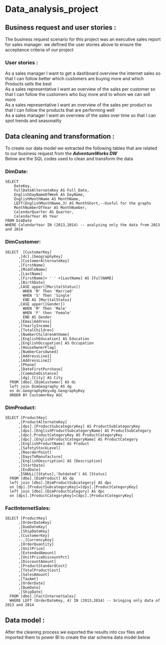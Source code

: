 # Data_analysis_project  

## Business request and user stories :  
The business request scenario for this project was an executive sales report for sales manager. we defined the user stories above to ensure the acceptance criteria of our project   
### User stories :  
As a sales manager I want to get a dashboard overview the internet sales so that I can follow better which customers are buying more and which Products sells the best  
As a sales representative I want an overview of the sales per customer so that I can follow the customers who buy more and to whom we can sell more  
As a sales representative I want an overview of the sales per product so that I can follow the products that are performing well  
As a sales manager I want an overview of the sales over time so that I can spot trends and seasonality    
## Data cleaning and transformation :  
To create our data model  we extracted the following tables that are related to our business request from the ***AdventureWorks DW***  
Below are the SQL codes used to clean and transform the data  
### DimDate:      
```   
SELECT 
    DateKey,
    FullDateAlternateKey AS Full_Date,
    EnglishDayNameOfWeek AS DayName,
    EnglishMonthName AS MonthName,
    LEFT(EnglishMonthName,3) AS MonthShort,--Useful for the graphs 
    MonthNumberOfYear AS MonthNumber,
    CalendarQuarter AS Quarter,
    CalendarYear AS Year
FROM DimDate
WHERE CalendarYear IN (2013,2014) -- analyzing only the data from 2013 and 2014
```     
### DimCustomer:   
```  
SELECT  [CustomerKey]
      ,[dc].[GeographyKey]
      ,[CustomerAlternateKey]
      ,[FirstName]
      ,[MiddleName]
      ,[LastName]
      ,[FirstName]+ ' ' +[LastName] AS [FullNAME]
      ,[BirthDate]
      ,CASE upper([MaritalStatus])
        WHEN 'M' Then 'Married'
        WHEN 'S' Then 'Single'
        END AS [MaritalStatus]
      ,CASE upper([Gender])
        WHEN 'M' Then 'Male'
        WHEN 'F' then 'Female'
        END AS Gender
      ,[EmailAddress]
      ,[YearlyIncome]
      ,[TotalChildren]
      ,[NumberChildrenAtHome]
      ,[EnglishEducation] AS Education
      ,[EnglishOccupation] AS Occupation
      ,[HouseOwnerFlag]
      ,[NumberCarsOwned]
      ,[AddressLine1]
      ,[AddressLine2]
      ,[Phone]
      ,[DateFirstPurchase]
      ,[CommuteDistance]
      ,[dg].[City] AS City
  FROM [dbo].[DimCustomer] AS dc
  left join DimGeography AS dg 
  on dc.GeographyKey=dg.GeographyKey
  ORDER BY CustomerKey ASC
```     
### DimProduct:    
```     
SELECT [ProductKey]
      ,[ProductAlternateKey]
      ,[dps].[ProductSubcategoryKey] AS ProductSubCategoryKey
      ,[dps].[EnglishProductSubcategoryName] AS ProductSubCategory
      ,[dpc].ProductCategoryKey AS ProductCategoryKey
      ,[dpc].[EnglishProductCategoryName] AS ProductCategory
      ,[EnglishProductName] AS Product
      ,[SafetyStockLevel]
      ,[ReorderPoint]
      ,[DaysToManufacture]
      ,[EnglishDescription] AS [Description]
      ,[StartDate]
      ,[EndDate]
      ,ISNULL([Status],'Outdated') AS [Status]
  FROM [dbo].[DimProduct] AS dp 
  left join [dbo].[DimProductSubcategory] AS dps
  on [dp].[ProductSubcategoryKey]=[dps].[ProductCategoryKey]
  left join [dbo].[DimProductCategory] AS dpc 
  on [dps].[ProductCategoryKey]=[dpc].[ProductCategoryKey]
```        
### FactInternetSales:    
```  
SELECT [ProductKey]
      ,[OrderDateKey]
      ,[DueDateKey]
      ,[ShipDateKey]
      ,[CustomerKey]
      --,[CurrencyKey]
      ,[OrderQuantity]
      ,[UnitPrice]
      ,[ExtendedAmount]
      ,[UnitPriceDiscountPct]
      ,[DiscountAmount]
      ,[ProductStandardCost]
      ,[TotalProductCost]
      ,[SalesAmount]
      ,[TaxAmt]
      ,[OrderDate]
      ,[DueDate]
      ,[ShipDate]
  FROM [dbo].[FactInternetSales]
  WHERE LEFT (OrderDateKey, 4) IN (2013,2014) -- bringing only data of 2013 and 2014
```      
## Data model :   
After the cleaning process we exported the results into csv files and imported them to power BI to create the star schema data model below   

    


